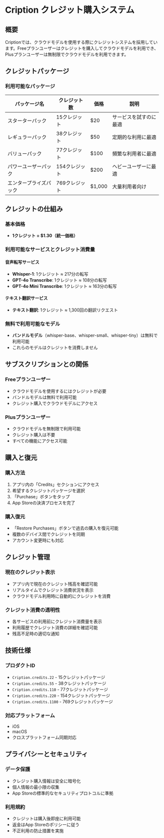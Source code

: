 # Cription クレジット購入システム

## 概要

Criptionでは、クラウドモデルを使用する際にクレジットシステムを採用しています。Freeプランユーザーはクレジットを購入してクラウドモデルを利用でき、Plusプランユーザーは無制限でクラウドモデルを利用できます。

## クレジットパッケージ

### 利用可能なパッケージ

| パッケージ名 | クレジット数 | 価格 | 説明 |
|------------|------------|------|------|
| スターターパック | 15クレジット | $20 | サービスを試すのに最適 |
| レギュラーパック | 38クレジット | $50 | 定期的な利用に最適 |
| バリューパック | 77クレジット | $100 | 頻繁な利用者に最適 |
| パワーユーザーパック | 154クレジット | $200 | ヘビーユーザーに最適 |
| エンタープライズパック | 769クレジット | $1,000 | 大量利用者向け |

## クレジットの仕組み

### 基本価格
- **1クレジット = $1.30（統一価格）**

### 利用可能なサービスとクレジット消費量

#### 音声転写サービス
- **Whisper-1**: 1クレジット ≈ 217分の転写
- **GPT-4o Transcribe**: 1クレジット ≈ 108分の転写
- **GPT-4o Mini Transcribe**: 1クレジット ≈ 163分の転写

#### テキスト翻訳サービス
- **テキスト翻訳**: 1クレジット ≈ 1,300回の翻訳リクエスト

### 無料で利用可能なモデル
- **バンドルモデル**（whisper-base、whisper-small、whisper-tiny）は無料で利用可能
- これらのモデルはクレジットを消費しません

## サブスクリプションとの関係

### Freeプランユーザー
- クラウドモデルを使用するにはクレジットが必要
- バンドルモデルは無料で利用可能
- クレジット購入でクラウドモデルにアクセス

### Plusプランユーザー
- クラウドモデルを無制限で利用可能
- クレジット購入は不要
- すべての機能にアクセス可能

## 購入と復元

### 購入方法
1. アプリ内の「Credits」セクションにアクセス
2. 希望するクレジットパッケージを選択
3. 「Purchase」ボタンをタップ
4. App Storeの決済プロセスを完了

### 購入復元
- 「Restore Purchases」ボタンで過去の購入を復元可能
- 複数のデバイス間でクレジットを同期
- アカウント変更時にも対応

## クレジット管理

### 現在のクレジット表示
- アプリ内で現在のクレジット残高を確認可能
- リアルタイムでクレジット消費状況を表示
- クラウドモデル利用時に自動的にクレジットを消費

### クレジット消費の透明性
- 各サービスの利用前にクレジット消費量を表示
- 利用履歴でクレジット消費の詳細を確認可能
- 残高不足時の適切な通知

## 技術仕様

### プロダクトID
- `Cription.credits.22` - 15クレジットパッケージ
- `Cription.credits.55` - 38クレジットパッケージ
- `Cription.credits.110` - 77クレジットパッケージ
- `Cription.credits.220` - 154クレジットパッケージ
- `Cription.credits.1100` - 769クレジットパッケージ

### 対応プラットフォーム
- iOS
- macOS
- クロスプラットフォーム同期対応

## プライバシーとセキュリティ

### データ保護
- クレジット購入情報は安全に暗号化
- 個人情報の最小限の収集
- App Storeの標準的なセキュリティプロトコルに準拠

### 利用規約
- クレジットは購入後即座に利用可能
- 返金はApp Storeのポリシーに従う
- 不正利用の防止措置を実施
